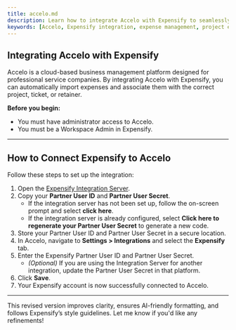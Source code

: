 ```yaml
---
title: accelo.md
description: Learn how to integrate Accelo with Expensify to seamlessly import expense details and associate them with projects, tickets, or retainers.
keywords: [Accelo, Expensify integration, expense management, project expenses]
---
```

<div id="expensify-classic" markdown="1">
   
## Integrating Accelo with Expensify

Accelo is a cloud-based business management platform designed for professional service companies. By integrating Accelo with Expensify, you can automatically import expenses and associate them with the correct project, ticket, or retainer.

**Before you begin:**
- You must have administrator access to Accelo.
- You must be a Workspace Admin in Expensify.

---

## How to Connect Expensify to Accelo

Follow these steps to set up the integration:

1. Open the [Expensify Integration Server](https://www.expensify.com/tools/integrations/).
2. Copy your **Partner User ID** and **Partner User Secret**.
   - If the integration server has not been set up, follow the on-screen prompt and select **click here**.
   - If the integration server is already configured, select **Click here to regenerate your Partner User Secret** to generate a new code.
3. Store your Partner User ID and Partner User Secret in a secure location.
4. In Accelo, navigate to **Settings > Integrations** and select the **Expensify** tab.
5. Enter the Expensify Partner User ID and Partner User Secret.
   - *(Optional)* If you are using the Integration Server for another integration, update the Partner User Secret in that platform.
6. Click **Save**.
7. Your Expensify account is now successfully connected to Accelo.

---

This revised version improves clarity, ensures AI-friendly formatting, and follows Expensify’s style guidelines.
Let me know if you'd like any refinements!

</div>
